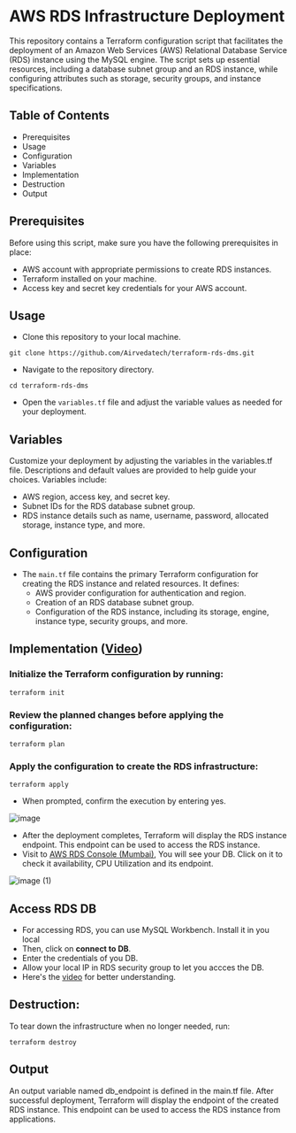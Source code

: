 # AWS RDS Infrastructure Deployment

This repository contains a Terraform configuration script that facilitates the deployment of an Amazon Web Services (AWS) Relational Database Service (RDS) instance using the MySQL engine. The script sets up essential resources, including a database subnet group and an RDS instance, while configuring attributes such as storage, security groups, and instance specifications.

## Table of Contents
- Prerequisites
- Usage
- Configuration
- Variables
- Implementation
- Destruction
- Output

## Prerequisites

Before using this script, make sure you have the following prerequisites in place:

- AWS account with appropriate permissions to create RDS instances.
- Terraform installed on your machine.
- Access key and secret key credentials for your AWS account.

## Usage

- Clone this repository to your local machine.
```
git clone https://github.com/Airvedatech/terraform-rds-dms.git
```

- Navigate to the repository directory.
```
cd terraform-rds-dms
```

- Open the `variables.tf` file and adjust the variable values as needed for your deployment.

## Variables

Customize your deployment by adjusting the variables in the variables.tf file. Descriptions and default values are provided to help guide your choices. Variables include:
- AWS region, access key, and secret key.
- Subnet IDs for the RDS database subnet group.
- RDS instance details such as name, username, password, allocated storage, instance type, and more.

## Configuration

- The `main.tf` file contains the primary Terraform configuration for creating the RDS instance and related resources. It defines:
  - AWS provider configuration for authentication and region.
  - Creation of an RDS database subnet group.
  - Configuration of the RDS instance, including its storage, engine, instance type, security groups, and more.

## Implementation ([Video](https://drive.google.com/file/d/1fuIxKENorz8OK3cCH1VKeACjTDRAujJ4/view?usp=sharing))

### Initialize the Terraform configuration by running:
```
terraform init
```

### Review the planned changes before applying the configuration:
```
terraform plan
````

### Apply the configuration to create the RDS infrastructure:
```
terraform apply
```
- When prompted, confirm the execution by entering yes.

![image](https://github.com/Airvedatech/terraform-rds-dms/assets/111087144/7b87648f-0601-4a73-af45-e1f809bfb7ef)

- After the deployment completes, Terraform will display the RDS instance endpoint. This endpoint can be used to access the RDS instance.
- Visit to [AWS RDS Console (Mumbai)](https://ap-south-1.console.aws.amazon.com/rds/home?region=ap-south-1#database:id=new-mysql-rds-rds;is-cluster=false), You will see your DB. Click on it to check it availability, CPU Utilization and its endpoint.

![image (1)](https://github.com/Airvedatech/terraform-rds-dms/assets/111087144/cef97fa4-233f-49e9-9b95-7bc9a3a6d366)

## Access RDS DB
- For accessing RDS, you can use MySQL Workbench. Install it in you local
- Then, click on **connect to DB**.
- Enter the credentials of you DB.
- Allow your local IP in RDS security group to let you accces the DB.
- Here's the [video](https://drive.google.com/file/d/15gK4mprd-rF-58QOA21OUVh6wlZ-qZXj/view?usp=sharing) for better understanding.

## Destruction:

To tear down the infrastructure when no longer needed, run:
```
terraform destroy
```

## Output

An output variable named db_endpoint is defined in the main.tf file. After successful deployment, Terraform will display the endpoint of the created RDS instance. This endpoint can be used to access the RDS instance from applications.
